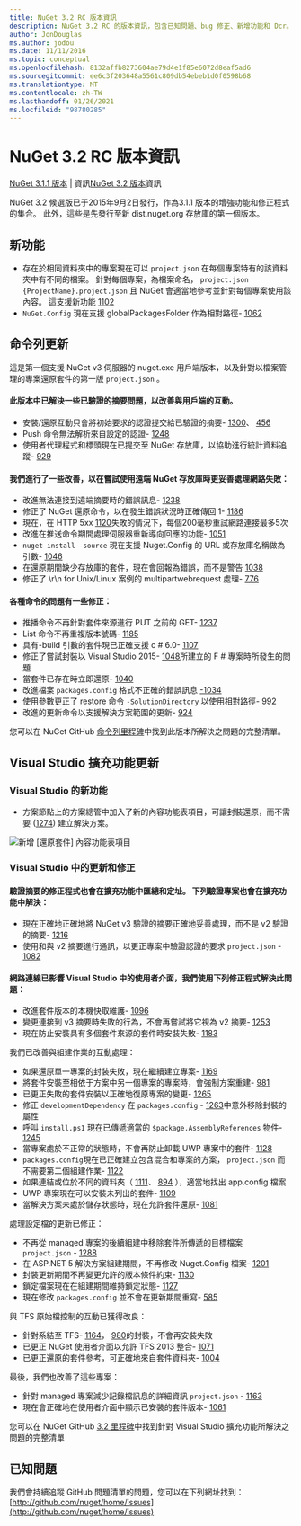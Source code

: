 ```yaml
---
title: NuGet 3.2 RC 版本資訊
description: NuGet 3.2 RC 的版本資訊，包含已知問題、bug 修正、新增功能和 Dcr。
author: JonDouglas
ms.author: jodou
ms.date: 11/11/2016
ms.topic: conceptual
ms.openlocfilehash: 8132affb8273604ae79d4e1f85e6072d8eaf5ad6
ms.sourcegitcommit: ee6c3f203648a5561c809db54ebeb1d0f0598b68
ms.translationtype: MT
ms.contentlocale: zh-TW
ms.lasthandoff: 01/26/2021
ms.locfileid: "98780285"
---
```

# <a name="nuget-32-rc-release-notes"></a>NuGet 3.2 RC 版本資訊

[NuGet 3.1.1 版本](../release-notes/nuget-3.1.1.md)  |  資訊[NuGet 3.2 版本](../release-notes/nuget-3.2.md)資訊

NuGet 3.2 候選版已于2015年9月2日發行，作為3.1.1 版本的增強功能和修正程式的集合。  此外，這些是先發行至新 dist.nuget.org 存放庫的第一個版本。

## <a name="new-features"></a>新功能

* 存在於相同資料夾中的專案現在可以 `project.json` 在每個專案特有的該資料夾中有不同的檔案。  針對每個專案，為檔案命名， `project.json` `{ProjectName}.project.json` 且 NuGet 會適當地參考並針對每個專案使用該內容。  這支援新功能  [1102](https://github.com/NuGet/Home/issues/1102)
* `NuGet.Config` 現在支援 globalPackagesFolder 作為相對路徑- [1062](https://github.com/NuGet/Home/issues/1062)

## <a name="command-line-updates"></a>命令列更新

這是第一個支援 NuGet v3 伺服器的 nuget.exe 用戶端版本，以及針對以檔案管理的專案還原套件的第一版 `project.json` 。

#### <a name="there-were-a-number-of-authenticated-feed-issues-that-were-addressed-in-this-release-to-improve-interactions-with-the-client"></a>此版本中已解決一些已驗證的摘要問題，以改善與用戶端的互動。

* 安裝/還原互動只會將初始要求的認證提交給已驗證的摘要- [1300](https://github.com/NuGet/Home/issues/1300)、 [456](https://github.com/NuGet/Home/issues/456)
* Push 命令無法解析來自設定的認證- [1248](https://github.com/NuGet/Home/issues/1248)
* 使用者代理程式和標頭現在已提交至 NuGet 存放庫，以協助進行統計資料追蹤- [929](https://github.com/NuGet/Home/issues/929)

#### <a name="we-made-a-number-of-improvements-to-better-handle-network-failures-while-attempting-to-work-with-a-remote-nuget-repository"></a>我們進行了一些改善，以在嘗試使用遠端 NuGet 存放庫時更妥善處理網路失敗：

* 改進無法連接到遠端摘要時的錯誤訊息- [1238](https://github.com/NuGet/Home/issues/1238)
* 修正了 NuGet 還原命令，以在發生錯誤狀況時正確傳回 1- [1186](https://github.com/NuGet/Home/issues/1186)
* 現在，在 HTTP 5xx [1120](https://github.com/NuGet/Home/issues/1120)失敗的情況下，每個200毫秒重試網路連接最多5次
* 改進在推送命令期間處理伺服器重新導向回應的功能- [1051](https://github.com/NuGet/Home/issues/1051)
* `nuget install -source` 現在支援 Nuget.Config 的 URL 或存放庫名稱做為引數- [1046](https://github.com/NuGet/Home/issues/1046)
* 在還原期間缺少存放庫的套件，現在會回報為錯誤，而不是警告 [1038](https://github.com/NuGet/Home/issues/1038)
* 修正了 \r\n for Unix/Linux 案例的 multipartwebrequest 處理- [776](https://github.com/NuGet/Home/issues/776)

#### <a name="there-are-a-number-of-fixes-to-issues-with-various-commands"></a>各種命令的問題有一些修正：

* 推播命令不再針對套件來源進行 PUT 之前的 GET- [1237](https://github.com/NuGet/Home/issues/1237)
* List 命令不再重複版本號碼- [1185](https://github.com/NuGet/Home/issues/1185)
* 具有-build 引數的套件現已正確支援 c # 6.0- [1107](https://github.com/NuGet/Home/issues/1107)
* 修正了嘗試封裝以 Visual Studio 2015- [1048](https://github.com/NuGet/Home/issues/1048)所建立的 F # 專案時所發生的問題
* 當套件已存在時立即還原- [1040](https://github.com/NuGet/Home/issues/1040)
* 改進檔案 `packages.config` 格式不正確的錯誤訊息 [-1034](https://github.com/NuGet/Home/issues/1034)
* 使用參數更正了 restore 命令 `-SolutionDirectory` 以使用相對路徑- [992](https://github.com/NuGet/Home/issues/992)
* 改進的更新命令以支援解決方案範圍的更新- [924](https://github.com/NuGet/Home/issues/924)

您可以在 NuGet GitHub [命令列里程碑](https://github.com/nuget/home/issues?utf8=%E2%9C%93&q=is%3Aissue+milestone%3A3.2.0-commandline+is%3Aclosed+-label%3AClosedAs%3ADuplicate)中找到此版本所解決之問題的完整清單。

## <a name="visual-studio-extension-updates"></a>Visual Studio 擴充功能更新

### <a name="new-features-in-visual-studio"></a>Visual Studio 的新功能

* 方案節點上的方案總管中加入了新的內容功能表項目，可讓封裝還原，而不需要 ([1274](https://github.com/NuGet/Home/issues/1274)) 建立解決方案。

![新增 [還原套件] 內容功能表項目](./media/NuGet-3.2/newContextMenu.png)

### <a name="updates-and-fixes-in-visual-studio"></a>Visual Studio 中的更新和修正

#### <a name="the-fixes-for-authenticated-feeds-were-rolled-up-and-addressed-in-the-extension-as-well--the-following-authentication-items-were-also-addressed-in-the-extension"></a>驗證摘要的修正程式也會在擴充功能中匯總和定址。  下列驗證專案也會在擴充功能中解決：

* 現在正確地正確地將 NuGet v3 驗證的摘要正確地妥善處理，而不是 v2 驗證的摘要- [1216](https://github.com/NuGet/Home/issues/1216)
* 使用和與 v2 摘要進行通訊，以更正專案中驗證認證的要求 `project.json` - [1082](https://github.com/NuGet/Home/issues/1082)

#### <a name="network-connectivity-had-affected-the-user-interface-in-visual-studio-and-we-addressed-this-with-the-following-fixes"></a>網路連線已影響 Visual Studio 中的使用者介面，我們使用下列修正程式解決此問題：

* 改進套件版本的本機快取維護- [1096](https://github.com/NuGet/Home/issues/1096)
* 變更連接到 v3 摘要時失敗的行為，不會再嘗試將它視為 v2 摘要- [1253](https://github.com/NuGet/Home/issues/1253)
* 現在防止安裝具有多個套件來源的套件時安裝失敗- [1183](https://github.com/NuGet/Home/issues/1183)

我們已改善與組建作業的互動處理：

* 如果還原單一專案的封裝失敗，現在繼續建立專案- [1169](https://github.com/NuGet/Home/issues/1169)
* 將套件安裝至相依于方案中另一個專案的專案時，會強制方案重建- [981](https://github.com/NuGet/Home/issues/981)
* 已更正失敗的套件安裝以正確地復原專案的變更- [1265](https://github.com/NuGet/Home/issues/1265)
* 修正 `developmentDependency` 在 `packages.config`  -  [1263](https://github.com/NuGet/Home/issues/1263)中意外移除封裝的屬性
* 呼叫 `install.ps1` 現在已傳遞適當的 `$package.AssemblyReferences` 物件- [1245](https://github.com/NuGet/Home/issues/1245)
* 當專案處於不正常的狀態時，不會再防止卸載 UWP 專案中的套件- [1128](https://github.com/NuGet/Home/issues/1128)
* `packages.config`現在已正確建立包含混合和專案的方案， `project.json` 而不需要第二個組建作業- [1122](https://github.com/NuGet/Home/issues/1122)
* 如果連結或位於不同的資料夾（ [1111](https://github.com/NuGet/Home/issues/1111)、 [894](https://github.com/NuGet/Home/issues/894) ），適當地找出 app.config 檔案
* UWP 專案現在可以安裝未列出的套件- [1109](https://github.com/NuGet/Home/issues/1109)
* 當解決方案未處於儲存狀態時，現在允許套件還原- [1081](https://github.com/NuGet/Home/issues/1081)


處理設定檔的更新已修正：

* 不再從 managed 專案的後續組建中移除套件所傳遞的目標檔案 `project.json` - [1288](https://github.com/NuGet/Home/issues/1288)
* 在 ASP.NET 5 解決方案組建期間，不再修改 Nuget.Config 檔案- [1201](https://github.com/NuGet/Home/issues/1201)
* 封裝更新期間不再變更允許的版本條件約束- [1130](https://github.com/NuGet/Home/issues/1130)
* 鎖定檔案現在在組建期間維持鎖定狀態- [1127](https://github.com/NuGet/Home/issues/1127)
* 現在修改 `packages.config` 並不會在更新期間重寫- [585](https://github.com/NuGet/Home/issues/585)


與 TFS 原始檔控制的互動已獲得改良：

* 針對系結至 TFS- [1164](https://github.com/NuGet/Home/issues/1164)， [980](https://github.com/NuGet/Home/issues/980)的封裝，不會再安裝失敗
* 已更正 NuGet 使用者介面以允許 TFS 2013 整合- [1071](https://github.com/NuGet/Home/issues/1071)
* 已更正還原的套件參考，可正確地來自套件資料夾- [1004](https://github.com/NuGet/Home/issues/1004)

最後，我們也改善了這些專案：

* 針對 managed 專案減少記錄檔訊息的詳細資訊 `project.json` - [1163](https://github.com/NuGet/Home/issues/1163)
* 現在會正確地在使用者介面中顯示已安裝的套件版本- [1061](https://github.com/NuGet/Home/issues/1061)


您可以在 NuGet GitHub [3.2 里程碑](https://github.com/nuget/home/issues?q=is%3Aissue+is%3Aclosed+-label%3AClosedAs%3ADuplicate+milestone%3A3.2)中找到針對 Visual Studio 擴充功能所解決之問題的完整清單

## <a name="known-issues"></a>已知問題

我們會持續追蹤 GitHub 問題清單的問題，您可以在下列網址找到： [http://github.com/nuget/home/issues](http://github.com/nuget/home/issues)